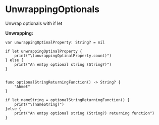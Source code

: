 # UnwrappingOptionals
Unwrap optionals with if let




**Unwrapping:**

```
var unwrappingOptinalProperty: String? = nil

if let unwrappingOptinalProperty {
    print("\(unwrappingOptinalProperty.count)")
} else {
    print("An emtpy optional string (String?)")
}


func optionalStringReturningFunction() -> String? {
    "Ahmet"
}

if let nameString = optionalStringReturningFunction() {
    print("\(nameString)")
}else {
    print("An emtpy optional string (String?) returning function")
}
```

